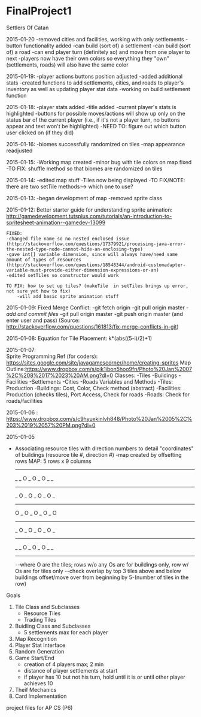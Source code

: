 FinalProject1
=============

Settlers Of Catan

2015-01-20
    -removed cities and facilities, working with only settlements
    -button functionality added
        -can build (sort of) a settlement
        -can build (sort of) a road
        -can end player turn (definitely so) and move from one player to next
    -players now have their own colors so everything they "own" (settlements, roads) will also have the same color

2015-01-19:
    -player actions buttons position adjusted
    -added additional stats
    -created functions to add settlements, cities, and roads to player's inventory as well as updating player stat data
    -working on build settlement function

2015-01-18:
    -player stats added
    -title added
    -current player's stats is highlighted
    -buttons for possible moves/actions will show up only on the status bar of the current player (i.e., if it's not a player turn, no buttons appear and text won't be highlighted)
    -NEED TO: figure out which button user clicked on (if they did)

2015-01-16:
    -biomes successfully randomized on tiles
    -map appearance readjusted

2015-01-15:
    -Working map created
    -minor bug with tile colors on map fixed
    -TO FIX: shuffle method so that biomes are randomized on tiles

2015-01-14:
    -edited map stuff
    -Tiles now being displayed
    -TO FIX/NOTE: there are two setTile methods--> which one to use?

2015-01-13:
    -began development of map
    -removed sprite class

2015-01-12:
    Better starter guide for understanding sprite animation: http://gamedevelopment.tutsplus.com/tutorials/an-introduction-to-spritesheet-animation--gamedev-13099
    
    FIXED:
    -changed file name so no nested enclosed issue (http://stackoverflow.com/questions/17379921/processing-java-error-the-nested-type-node-cannot-hide-an-enclosing-type)
    -gave int[] variable dimension, since will always have/need same amount of types of resources (http://stackoverflow.com/questions/18548344/android-customadapter-variable-must-provide-either-dimension-expressions-or-an)
    -edited setTiles so constructor would work
    
    TO FIX: how to set up tiles? (makeTile  in setTiles brings up error, not sure yet how to fix)
        -will add basic sprite animation stuff


2015-01-09: 
    Fixed Merge Conflict:
    -git fetch origin
    -git pull origin master
    - *add and commit files*
    -git pull origin master
    -git push origin master (and enter user and pass)
    (Source: http://stackoverflow.com/questions/161813/fix-merge-conflicts-in-git)

2015-01-08:
    Equation for Tile Placement: k*(abs((5-i)/2)+1)

2015-01-07:  
    Sprite Programming Ref (for coders): https://sites.google.com/site/javagamescorner/home/creating-sprites
    Map Outline:https://www.dropbox.com/s/pik1ibon5hoo9fn/Photo%20Jan%2007%2C%208%2017%2023%20AM.png?dl=0
    Classes:
        -Tiles
        -Buildings
            -Facilities
                -Settlements
                -Cities
            -Roads
    Variables and Methods
        -Tiles: Production
        -Buildings: Cost, Color, Check method (abstract)
            -Facilities: Production (checks tiles), Port Access, Check for roads
            -Roads: Check for roads/facilities

2015-01-06 : https://www.dropbox.com/s/c9hyuxkinlvh848/Photo%20Jan%2005%2C%203%2019%2057%20PM.png?dl=0

2015-01-05
- Associating resource tiles with direction numbers to detail "coordinates" of buildings (resource tile #, direction #)
-map created by offsetting rows
    MAP: 5 rows x 9 columns
    _ _ _ _ _ _ _ _ _
    _ _ O _ O _ O _ _
    _ _ _ _ _ _ _ _ _
    _ O _ O _ O _ O _
    _ _ _ _ _ _ _ _ _
    O _ O _ O _ O _ O
    _ _ _ _ _ _ _ _ _
    _ O _ O _ O _ O _
    _ _ _ _ _ _ _ _ _
    _ _ O _ O _ O _ _
    _ _ _ _ _ _ _ _ _
    --where O are the tiles; rows w/o any Os are for buildings only, row w/ Os are for tiles only
    --check overlap by top 3 tiles above and below buildings
    offset/move over from beginning by 5-(number of tiles in the row)


Goals
1. Tile Class and Subclasses
    - Resource Tiles
    - Trading Tiles
2. Buidling Class and Subclasses
    - 5 settlements max for each player
3. Map Recognition
3. Player Stat Interface
4. Random Generation
5. Game Start/End
    - creation of 4 players max; 2 min
    - distance of player settlements at start
    - if player has 10 but not his turn, hold until it is or until other player achieves 10
6. Theif Mechanics
7. Card Implementation



project files for AP CS (P6)
